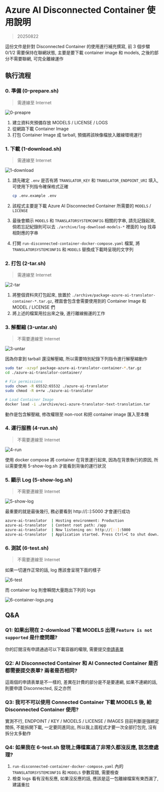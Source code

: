 # Azure AI Disconnected Container 使用說明

> 20250822

這份文件是針對 Disconnected Container 的使用進行補充撰寫, 前 3 個步驟 0/1/2 需要保持在聯網狀態, 主要是要下載 container image 和 models, 之後的部分不需要聯網, 可完全離線運作

## 執行流程

### 0. 準備 (0-prepare.sh)

> 需連線至 Internet

![0-preapre](./imgs/0-preapre.png)

1. 建立資料夾預備存放 MODELS / LICENSE / LOGS
2. 從網路下載 Container Image
3. 打包 Container Image 成 tarball, 預備將該映像檔放入離線環境運行

### 1. 下載 (1-download.sh)

> 需連線至 Internet

![1-download](./imgs/1-download.png)

1. 請先確定 `.env` 是否有將 `TRANSLATOR_KEY` 和 `TRANSLATOR_ENDPOINT_URI` 填入, 可使用下列指令確保格式正確
    ```bash
    cp .env.example .env
    ```

2. 該程式主要是下載 Azure AI Disconnected Container 所需要的 `MODELS` / `LICENSE`
3. 最後會顯示 `MODELS` 和 `TRANSLATORSYSTEMCONFIG` 相關的字串, 請先記錄起來, 倘若忘記紀錄則可以去 `./archive/log-download-models-*` 裡面的 log 找尋相對應的字串
4. 打開 `run-disconnected-container-docker-compose.yaml` 檔案, 將 `TRANSLATORSYSTEMCONFIG` 和 `MODELS` 替換成下載時呈現的文字列

### 2. 打包 (2-tar.sh)

> 需連線至 Internet

![2-tar](./imgs/2-tar.png)

1. 將整個資料夾打包起來, 放置於 `./archive/package-azure-ai-translator-container-*.tar.gz`, 裡面會包含會需要使用到的 Container Image 和 MODEL / LICENSE 們
2. 將上述的檔案用拉出來之後, 進行離線搬運的工作

### 3. 解壓縮 (3-untar.sh)

> 不需要連線至 Internet

![3-untar](./imgs/3-untar.png)

因為你拿到 tarball 還沒解壓縮, 所以需要特別紀錄下列指令進行解壓縮動作

```bash
sudo tar -xzvpf package-azure-ai-translator-container-*.tar.gz
cd ./azure-ai-translator-container/

# Fix permissions
sudo chown -R 65532:65532 ./azure-ai-translator
sudo chmod -R o+rw ./azure-ai-translator

# Load Container Image
docker load -i ./archive/oci-azure-translator-text-translation.tar
```

動作是包含解壓縮, 修改權限至 non-root 和把 container image 匯入至本機

### 4. 運行服務 (4-run.sh)

> 不需要連線至 Internet

![4-run](./imgs/4-run.png)

使用 docker compose 將 container 在背景運行起來, 因為在背景執行的原因, 所以需要使用 5-show-log.sh 才能看到背後的運行狀況

### 5. 顯示 Log (5-show-log.sh)

> 不需要連線至 Internet

![5-show-log](./imgs/5-show-log.png)

最重要的就是最後幾行, 務必要看到 http://[::]:5000 才會運行成功

```bash
azure-ai-translator  | Hosting environment: Production
azure-ai-translator  | Content root path: /app
azure-ai-translator  | Now listening on: http://[::]:5000
azure-ai-translator  | Application started. Press Ctrl+C to shut down.
```

### 6. 測試 (6-test.sh)

> 不需要連線至 Internet

如果一切運作正常的話, log 應該會呈現下面的樣子

![6-test](./imgs/6-test.png)

而 container log 則會瞬間大量跑出下列的 logs

![6-container-logs.png](./imgs/6-container-logs.png)

## Q&A

### Q1: 如果出現在 2-download 下載 MODELS 出現 `Feature is not supported` 是什麼問題?

你的訂閱沒有申請通過可以下載容器的權限, 需要提交[申請表單][1]

### Q2: AI Disconnected Container 和 AI Connected Container 是否都需要提交表單? 兩者是否相同?

這兩個的申請表單是不一樣的, 差異在計費的部分是不是要連網, 如果不連網的話, 則要申請 Disconnected, 反之亦然

### Q3: 我可不可以使用 Connected Container 下載 MODELS 後, 給 Disconnected Container 使用?

實測不行, ENDPOINT / KEY / MODELS / LICENSE / IMAGES 目前判斷是強綁定關係, 不能拆開下載, 一定要同進同出, 所以我上面程式才要一次全部打包完, 沒有拆分太多動作

### Q4: 如果我在 6-test.sh 發現上傳檔案過了非常久都沒反應, 該怎麼處理?

1. `run-disconnected-container-docker-compose.yaml` 內的 `TRANSLATORSYSTEMCONFIG` 和 `MODELS` 參數寫錯, 需要檢查
2. 檢查 logs 看有沒有反應, 如果沒反應的話, 應該是這一包離線檔案有東西漏了, 建議重拉


[1]: https://learn.microsoft.com/zh-tw/azure/ai-services/containers/disconnected-container-faq
